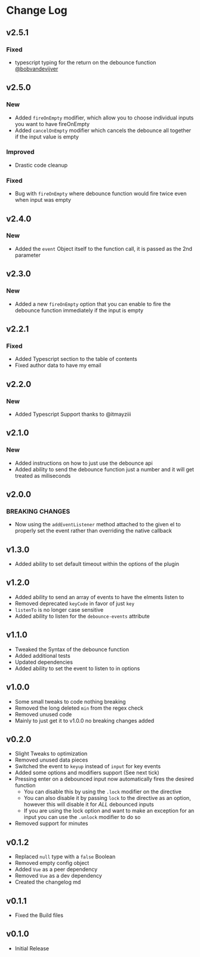 # Change Log

## v2.5.1

### Fixed

- typescript typing for the return on the debounce function [@bobvandevijver](https://github.com/bobvandevijver)

## v2.5.0

### New

- Added `fireOnEmpty` modifier, which allow you to choose individual inputs you want to have fireOnEmpty
- Added `cancelOnEmpty` modifier which cancels the debounce all together if the input value is empty

### Improved

- Drastic code cleanup

### Fixed

- Bug with `fireOnEmpty` where debounce function would fire twice even when input was empty

## v2.4.0

### New

- Added the `event` Object itself to the function call, it is passed as the 2nd parameter

## v2.3.0

### New

- Added a new `fireOnEmpty` option that you can enable to fire the debounce function immediately if the input is empty

## v2.2.1

### Fixed

- Added Typescript section to the table of contents
- Fixed author data to have my email

## v2.2.0

### New

- Added Typescript Support thanks to @itmayziii

## v2.1.0

### New

- Added instructions on how to just use the debounce api
- Added ability to send the debounce function just a number and it will get treated as miliseconds

## v2.0.0

### BREAKING CHANGES

- Now using the `addEventListener` method attached to the given el to properly set the event rather than overriding the native callback

## v1.3.0

- Added ability to set default timeout within the options of the plugin

## v1.2.0

- Added ability to send an array of events to have the elments listen to
- Removed deprecated `keyCode` in favor of just `key`
- `listenTo` is no longer case sensitive
- Added ability to listen for the `debounce-events` attribute

## v1.1.0

- Tweaked the Syntax of the debounce function
- Added additional tests
- Updated dependencies
- Added ability to set the event to listen to in options

## v1.0.0

- Some small tweaks to code nothing breaking
- Removed the long deleted `min` from the regex check
- Removed unused code
- Mainly to just get it to v1.0.0 no breaking changes added

## v0.2.0

- Slight Tweaks to optimization
- Removed unused data pieces
- Switched the event to `keyup` instead of `input` for key events
- Added some options and modifiers support (See next tick)
- Pressing enter on a debounced input now automatically fires the desired function
  - You can disable this by using the `.lock` modifier on the directive
  - You can also disable it by passing `lock` to the directive as an option, however this will disable it for _ALL_ debounced inputs
  - If you are using the lock option and want to make an exception for an input you can use the `.unlock` modifier to do so
- Removed support for minutes

## v0.1.2

- Replaced `null` type with a `false` Boolean
- Removed empty config object
- Added `Vue` as a peer dependency
- Removed `Vue` as a dev dependency
- Created the changelog md

## v0.1.1

- Fixed the Build files

## v0.1.0

- Initial Release
